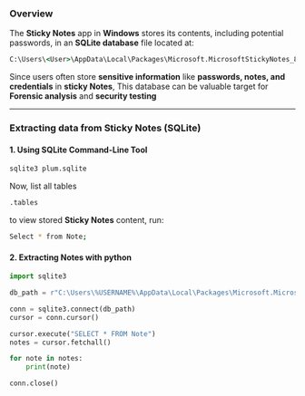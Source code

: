### Overview

The **Sticky Notes** app in **Windows** stores its contents, including potential passwords, in an **SQLite database** file located at:

```cmd
C:\Users\<User>\AppData\Local\Packages\Microsoft.MicrosoftStickyNotes_8wekyb3d8bbwe\LocalState\plum.sqlite
```

Since users often store **sensitive information** like **passwords, notes, and credentials** in **sticky Notes**, This database can be valuable target for **Forensic analysis** and **security testing**

---

### Extracting data from Sticky Notes (SQLite)

#### 1. Using SQLite Command-Line Tool

```bash
sqlite3 plum.sqlite
```

Now, list all tables

```bash
.tables
```

to view stored **Sticky Notes** content, run:

```bash
Select * from Note;
```

#### 2. Extracting Notes with python

```python
import sqlite3

db_path = r"C:\Users\%USERNAME%\AppData\Local\Packages\Microsoft.MicrosoftStickyNotes_8wekyb3d8bbwe\LocalState\plum.sqlite"

conn = sqlite3.connect(db_path)
cursor = conn.cursor()

cursor.execute("SELECT * FROM Note")
notes = cursor.fetchall()

for note in notes:
    print(note)

conn.close()
```